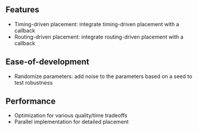 ## Features

* Timing-driven placement: integrate timing-driven placement with a callback
* Routing-driven placement: integrate routing-driven placement with a callback

## Ease-of-development

* Randomize parameters: add noise to the parameters based on a seed to test robustness

## Performance

* Optimization for various quality/time tradeoffs
* Parallel implementation for detailed placement
